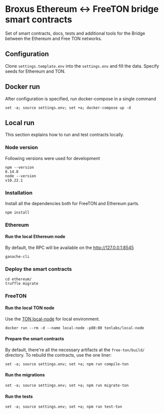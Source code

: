# Broxus Ethereum <-> FreeTON bridge smart contracts

Set of smart contracts, docs, tests and additional tools for the Bridge between the Ethereum and Free TON networks.

## Configuration

Clone `settings.template.env` into the `settings.env` and fill the data. Specify seeds for Ethereum and TON.


## Docker run

After configuration is specified, run docker-compose in a single command

```
set -a; source settings.env; set +a; docker-compose up -d
```

## Local run

This section explains how to run and test contracts locally.

### Node version

Following versions were used for development

```
npm --version
6.14.8
node --version
v10.22.1
```

### Installation

Install all the dependencies both for FreeTON and Ethereum parts.

```
npm install
```

### Ethereum 

#### Run the local Ethereum node

By default, the RPC will be available on the http://127.0.0.1:8545

```
ganache-cli
```

### Deploy the smart contracts

```
cd ethereum/
truffle migrate
```

### FreeTON

#### Run the local TON node

Use the [TON local-node](https://hub.docker.com/r/tonlabs/local-node) for local environment.

```
docker run --rm -d --name local-node -p80:80 tonlabs/local-node
```

#### Prepare the smart contracts

By default, there're all the necessary artifacts at the `free-ton/build/` directory. To rebuild the contracts, use the one liner:

```
set -a; source settings.env; set +a; npm run compile-ton
```

#### Run the migrations

```
set -a; source settings.env; set +a; npm run migrate-ton
```

#### Run the tests

```
set -a; source settings.env; set +a; npm run test-ton
```
